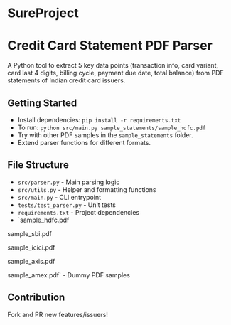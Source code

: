 # SureProject
# Credit Card Statement PDF Parser

A Python tool to extract 5 key data points (transaction info, card variant, card last 4 digits, billing cycle, payment due date, total balance) from PDF statements of Indian credit card issuers.

## Getting Started

- Install dependencies: `pip install -r requirements.txt`
- To run: `python src/main.py sample_statements/sample_hdfc.pdf`
- Try with other PDF samples in the `sample_statements` folder.
- Extend parser functions for different formats.

## File Structure

- `src/parser.py` - Main parsing logic
- `src/utils.py` - Helper and formatting functions
- `src/main.py` - CLI entrypoint
- `tests/test_parser.py` - Unit tests
- `requirements.txt` - Project dependencies
- `sample_hdfc.pdf

sample_sbi.pdf

sample_icici.pdf

sample_axis.pdf

sample_amex.pdf` - Dummy PDF samples

## Contribution

Fork and PR new features/issuers!
